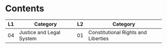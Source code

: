 # Contents

| L1 |Category                                                | L2 |Category                                                |
|----|--------------------------------------------------------|----|--------------------------------------------------------|
| 04 |Justice and Legal System                                | 01 |Constitutional Rights and Liberties                     |

